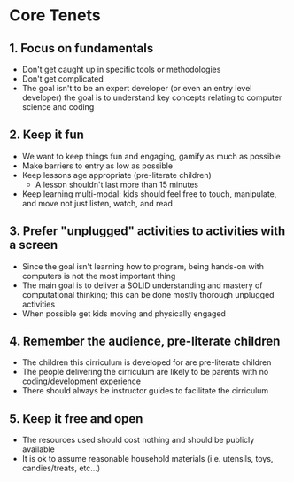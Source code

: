# Core Tenets
## 1. Focus on fundamentals
- Don't get caught up in specific tools or methodologies
- Don't get complicated
- The goal isn't to be an expert developer (or even an entry level developer) the goal is to understand key concepts relating to computer science and coding
## 2. Keep it fun
- We want to keep things fun and engaging, gamify as much as possible
- Make barriers to entry as low as possible
- Keep lessons age appropriate (pre-literate children)
  - A lesson shouldn't last more than 15 minutes 
- Keep learning multi-modal: kids should feel free to touch, manipulate, and move not just listen, watch, and read
## 3. Prefer "unplugged" activities to activities with a screen
- Since the goal isn't learning how to program, being hands-on with computers is not the most important thing
- The main goal is to deliver a SOLID understanding and mastery of computational thinking; this can be done mostly thorough unplugged activities
- When possible get kids moving and physically engaged
## 4. Remember the audience, pre-literate children
- The children this cirriculum is developed for are pre-literate children
- The people delivering the cirriculum are likely to be parents with no coding/development experience
- There should always be instructor guides to facilitate the cirriculum
## 5. Keep it free and open
- The resources used should cost nothing and should be publicly available
- It is ok to assume reasonable household materials (i.e. utensils, toys, candies/treats, etc...)
